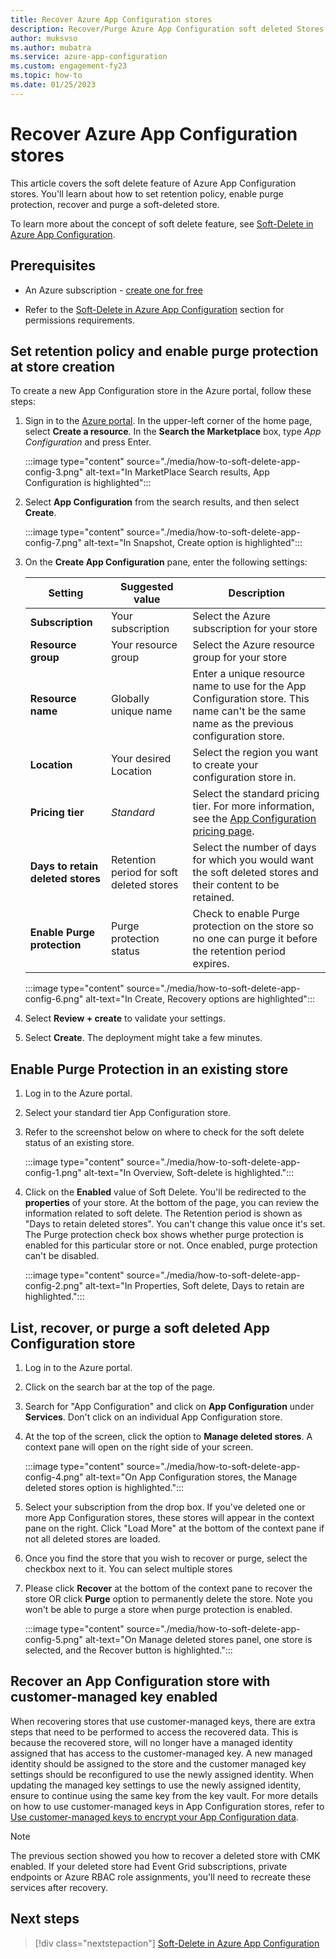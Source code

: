 ```yaml
---
title: Recover Azure App Configuration stores
description: Recover/Purge Azure App Configuration soft deleted Stores
author: muksvso
ms.author: mubatra
ms.service: azure-app-configuration
ms.custom: engagement-fy23
ms.topic: how-to
ms.date: 01/25/2023
---
```


# Recover Azure App Configuration stores

This article covers the soft delete feature of Azure App Configuration stores. You'll learn about how to set retention policy, enable purge protection, recover and purge a soft-deleted store.

To learn more about the concept of soft delete feature, see [Soft-Delete in Azure App Configuration](./concept-soft-delete.md).

## Prerequisites

* An Azure subscription - [create one for free](https://azure.microsoft.com/free/dotnet)

* Refer to the [Soft-Delete in Azure App Configuration](./concept-soft-delete.md#permissions-to-recover-a-deleted-store) section for permissions requirements.

## Set retention policy and enable purge protection at store creation

To create a new App Configuration store in the  Azure portal, follow these steps:

1. Sign in to the [Azure portal](https://portal.azure.com). In the upper-left corner of the home page, select **Create a resource**. In the **Search the Marketplace** box, type *App Configuration* and press Enter.

    :::image type="content" source="./media/how-to-soft-delete-app-config-3.png" alt-text="In MarketPlace Search results, App Configuration is highlighted":::

1. Select **App Configuration** from the search results, and then select **Create**.

    :::image type="content" source="./media/how-to-soft-delete-app-config-7.png" alt-text="In Snapshot, Create option is highlighted":::

1. On the **Create App Configuration** pane, enter the following settings:

    | Setting | Suggested value | Description |
    |---|---|---|
    | **Subscription** | Your subscription | Select the Azure subscription for your store |
    | **Resource group** | Your resource group | Select the Azure resource group for your store |
    | **Resource name** | Globally unique name | Enter a unique resource name to use for the App Configuration store. This name can't be the same name as the previous configuration store. |
    | **Location** | Your desired Location | Select the region you want to create your configuration store in. |
    | **Pricing tier** | *Standard* | Select the standard pricing tier. For more information, see the [App Configuration pricing page](https://azure.microsoft.com/pricing/details/app-configuration). |
    | **Days to retain deleted stores** | Retention period for soft deleted stores | Select the number of days for which you would want the soft deleted stores and their content to be retained. |
    | **Enable Purge protection** | Purge protection status | Check to enable Purge protection on the store so no one can purge it before the retention period expires. |

    :::image type="content" source="./media/how-to-soft-delete-app-config-6.png" alt-text="In Create, Recovery options are highlighted":::

1. Select **Review + create** to validate your settings.
1. Select **Create**. The deployment might take a few minutes.

## Enable Purge Protection in an existing store

1. Log in to the Azure portal.
1. Select your standard tier App Configuration store.
1. Refer to the screenshot below on where to check for the soft delete status of an existing store.

    :::image type="content" source="./media/how-to-soft-delete-app-config-1.png" alt-text="In Overview, Soft-delete is highlighted.":::

1. Click on the **Enabled** value of Soft Delete. You'll be redirected to the **properties** of your store. At the bottom of the page, you can review the information related to soft delete. The Retention period is shown as "Days to retain deleted stores". You can't change this value once it's set. The Purge protection check box shows whether purge protection is enabled for this particular store or not. Once enabled, purge protection can't be disabled.

    :::image type="content" source="./media/how-to-soft-delete-app-config-2.png" alt-text="In Properties, Soft delete, Days to retain are highlighted.":::

## List, recover, or purge a soft deleted App Configuration store

1. Log in to the Azure portal.
1. Click on the search bar at the top of the page.
1. Search for "App Configuration" and click on **App Configuration** under **Services**. Don't click on an individual App Configuration store.
1. At the top of the screen, click the option to **Manage deleted stores**. A context pane will open on the right side of your screen.

    :::image type="content" source="./media/how-to-soft-delete-app-config-4.png" alt-text="On App Configuration stores, the Manage deleted stores option is highlighted.":::

1. Select your subscription from the drop box. If you've deleted one or more App Configuration stores, these stores will appear in the context pane on the right. Click "Load More" at the bottom of the context pane if not all deleted stores are loaded.
1. Once you find the store that you wish to recover or purge, select the checkbox next to it. You can select multiple stores
1. Please click **Recover** at the bottom of the context pane to recover the store OR
   click **Purge** option to permanently delete the store. Note you won't be able to purge a store when purge protection is enabled.

    :::image type="content" source="./media/how-to-soft-delete-app-config-5.png" alt-text="On Manage deleted stores panel, one store is selected, and the Recover button is highlighted.":::

## Recover an App Configuration store with customer-managed key enabled

When recovering stores that use customer-managed keys, there are extra steps that need to be performed to access the recovered data. This is because the recovered store, will no longer have a managed identity assigned that has access to the customer-managed key. A new managed identity should be assigned to the store and the customer managed key settings should be reconfigured to use the newly assigned identity. When updating the managed key settings to use the newly assigned identity, ensure to continue using the same key from the key vault. For more details on how to use customer-managed keys in App Configuration stores, refer to [Use customer-managed keys to encrypt your App Configuration data](./concept-customer-managed-keys.md).

> [!NOTE]
> The previous section showed you how to recover a deleted store with CMK enabled. If your deleted store had Event Grid subscriptions, private endpoints or Azure RBAC role assignments, you'll need to recreate these services after recovery.

## Next steps
> [!div class="nextstepaction"]
> [Soft-Delete in Azure App Configuration](./concept-soft-delete.md)
